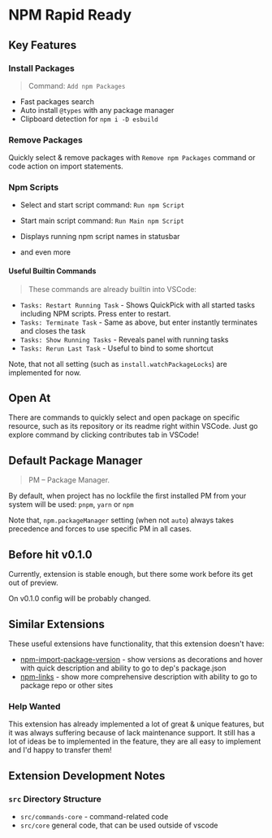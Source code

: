 # NPM Rapid Ready

## Key Features

### Install Packages

> Command: `Add npm Packages`

- Fast packages search
- Auto install `@types` with any package manager
- Clipboard detection for `npm i -D esbuild`

### Remove Packages

Quickly select & remove packages with `Remove npm Packages` command or code action on import statements.

### Npm Scripts

- Select and start script command: `Run npm Script`
- Start main script command: `Run Main npm Script`
- Displays running npm script names in statusbar

- and even more

#### Useful Builtin Commands

> These commands are already builtin into VSCode:

- `Tasks: Restart Running Task` - Shows QuickPick with all started tasks including NPM scripts. Press enter to restart.
- `Tasks: Terminate Task` - Same as above, but enter instantly terminates and closes the task
- `Tasks: Show Running Tasks` - Reveals panel with running tasks
- `Tasks: Rerun Last Task` - Useful to bind to some shortcut

Note, that not all setting (such as `install.watchPackageLocks`) are implemented for now.

## Open At

There are commands to quickly select and open package on specific resource, such as its repository or its readme right within VSCode. Just go explore command by clicking contributes tab in VSCode!

## Default Package Manager

> PM – Package Manager.

By default, when project has no lockfile the first installed PM from your system will be used: `pnpm`, `yarn` or `npm`

Note that, `npm.packageManager` setting (when not `auto`) always takes precedence and forces to use specific PM in all cases.

## Before hit v0.1.0

Currently, extension is stable enough, but there some work before its get out of preview.

On v0.1.0 config will be probably changed.

## Similar Extensions

These useful extensions have functionality, that this extension doesn't have:

- [npm-import-package-version](https://marketplace.visualstudio.com/items?itemName=axetroy.vscode-npm-import-package-version) - show versions as decorations and hover with quick description and ability to go to dep's package.json
- [npm-links](https://marketplace.visualstudio.com/items?itemName=Dolov.npm-links) - show more comprehensive description with ability to go to package repo or other sites

### Help Wanted

This extension has already implemented a lot of great & unique features, but it was always suffering because of lack maintenance support. It still has a lot of ideas be to implemented in the feature, they are all easy to implement and I'd happy to transfer them!

## Extension Development Notes

### `src` Directory Structure

- `src/commands-core` - command-related code
- `src/core` general code, that can be used outside of vscode

<!-- ## Auto Install

By default, whenever you change in editor and save package.json with dependencies removed or added, package manager with `install` command will be invoked.\

Also, by default whenever lockfiles are changed (usually because of git operations) `install` command also invoked. -->
